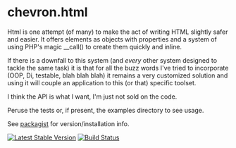# chevron.html

Html is one attempt (of many) to make the act of writing HTML slightly
safer and easier. It offers elements as objects with properties and a system
of using PHP's magic __call() to create them quickly and inline.

If there is a downfall to this system (and *every* other system designed to tackle
the same task) it is that for all the buzz words I've tried to incorporate (OOP,
Di, testable, blah blah blah) it remains a very customized solution and using it
will couple an application to this (or that) specific toolset.

I think the API is what I want, I'm just not sold on the code.

Peruse the tests or, if present, the examples directory to see usage.

See [packagist](https://packagist.org/packages/chevron/html) for version/installation info.

[![Latest Stable Version](https://poser.pugx.org/chevron/html/v/stable.svg)](https://packagist.org/packages/chevron/html)
[![Build Status](https://travis-ci.org/henderjon/chevron.html.svg?branch=master)](https://travis-ci.org/henderjon/chevron.html)



